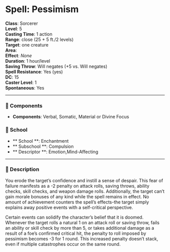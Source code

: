 
# Spell: Pessimism
**Class**: Sorcerer  
**Level**: 5  
**Casting Time**: 1 action  
**Range**: close (25 + 5 ft./2 levels)  
**Target**: one creature  
**Area**:   
**Effect**: _None_  
**Duration**: 1 hour/level  
**Saving Throw**: Will negates (+5 vs. Will negates)  
**Spell Resistance**: Yes (yes)  
**DC**: 15  
**Caster Level**: 1  
**Spontaneous**: Yes

---

### 🔮 Components
- **Components**: Verbal, Somatic, Material or Divine Focus

### 🏫 School
- ** School **: Enchantment
- ** Subschool **: Compulsion
- ** Descriptor **: Emotion,Mind-Affecting
---

### 📜 Description
You erode the target’s confidence and instill a sense of despair. This fear of failure manifests as a -2 penalty on attack rolls, saving throws, ability checks, skill checks, and weapon damage rolls. Additionally, the target can’t gain morale bonuses of any kind while the spell remains in effect. No amount of achievement counters the spell’s effects-the target simply explains away positive events with a self-critical perspective.

Certain events can solidify the character’s belief that it is doomed. Whenever the target rolls a natural 1 on an attack roll or saving throw, fails an ability or skill check by more than 5, or takes additional damage as a result of a foe’s confirmed critical hit, the penalty to roll imposed by pessimism becomes -3 for 1 round. This increased penalty doesn’t stack, even if multiple catastrophes occur on the same round.
